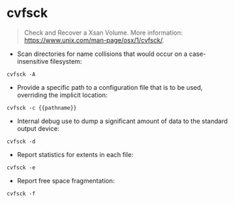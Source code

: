 # cvfsck

> Check and Recover a Xsan Volume.
> More information: <https://www.unix.com/man-page/osx/1/cvfsck/>.

- Scan directories for name collisions that would occur on a case-insensitive filesystem:

`cvfsck -A`

- Provide a specific path to a configuration file that is to be used, overriding the implicit location:

`cvfsck -c {{pathname}}`

- Internal debug use to dump a significant amount of data to the standard output device:

`cvfsck -d`

- Report statistics for extents in each file:

`cvfsck -e`

- Report free space fragmentation:

`cvfsck -f`
